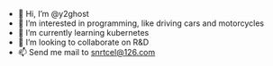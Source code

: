 - 👋 Hi, I’m @y2ghost
- 👀 I’m interested in programming, like driving cars and motorcycles
- 🌱 I’m currently learning kubernetes
- 💞️ I’m looking to collaborate on R&D
- 📫 Send me mail to snrtcel@126.com
